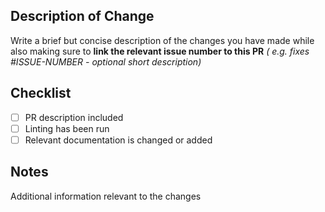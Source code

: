 ## Description of Change

Write a brief but concise description of the changes you have made while also making sure to **link the relevant issue number to this PR** _( e.g. fixes #ISSUE-NUMBER - optional short description)_

## Checklist

<!-- Remove items that do not apply. For completed items, change [ ] to [x]. -->

- [ ] PR description included
- [ ] Linting has been run
- [ ] Relevant documentation is changed or added

## Notes

Additional information relevant to the changes